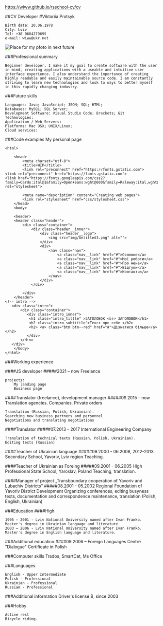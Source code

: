 https://wiww.github.io/rsschool-cv/cv


##CV Developer
#Viktoriia Protsyk  

    Birth date: 20.06.1978
    City: Lviv
    Tel: +38 0684279699
    e-mail: wiww@ukr.net

 
![Place for my pfoto in next future](https://www.ortograf.pl/)


###Professional summary

    Beginner developer. I make it my goal to create software with the user in mind, creating applications with a useable and intuitive user interface experience. I also understand the importance of creating highly readable and easily maintainable source code. I am constantly striving to learn new technologies and look to ways to better myself in this rapidly changing industry.

###Future skills

    Languages: Java; JavaScript; JSON; SQL; HTML;
    Databases: MySQL; SQL Server;
    Development Software: Visual Studio Code; Brackets; Git
    Technologies:
    Application / Web Servers:
    Platforms: Mac OSX; UNIX/Linux;
    Cloud services:

###Code examples My personal page

``` <!DOCTYPE html>
<html>

    <head>
        <meta charset="utf-8">
        <title>WIP</title>
        <link rel="preconnect" href="https://fonts.gstatic.com">
<link rel="preconnect" href="https://fonts.gstatic.com">
<link href="https://fonts.googleapis.com/css2?family=Cardo:ital@1&family=Open+Sans:wght@600&family=Raleway:ital,wght@0,400;0,600;1,400&display=swap" rel="stylesheet">

        <meta name="description" content="Creating web pages">
        <link rel="stylesheet" href="css/stylesheet.css">
    </head>
    <body>

    <header>
    <header class="header">
        <div class="container">
            <div class="header__inner">
                <div class="header__logo">
                    <img src="img/Untitled3.png" alt="">
                </div>
                <div>
                    <nav class="nav">
                        <a class="nav__link" href="#">Основне</a>
                        <a class="nav__link" href="#">Мої роботи</a>
                        <a class="nav__link" href="#">Про мене</a>
                        <a class="nav__link" href="#">Відгуки</a>
                        <a class="nav__link" href="#">Контакти</a>
                    </nav>
                </div>
            </div>

        </div>
    </header>
<!-- intro -->
   <div class="intro">
       <div class="container">
          <div class="intro_inner">
           <h1 class="intro_tittle" >ЗАГОЛОВОК <br> ЗАГОЛОВОК</h1>
           <h2 class="intro_subtittle">Текст про себе </h2>
           <h2> <a> class="btn btn--red" href="#">Дізнатися більше</a></h2>
          </div>
       </div>
   </div>
    </body>
</html>  
```
###Working experience

####JS developer 
#####2021 – now Freelance

    projects:
        My landing page
        Business page

####Translator (freelance), development manager 
#####09.2015 – now Translation agencies. Companies. Private orders

    Translation (Russian, Polish, Ukrainian).
    Searching new business partners and personnel
    Negotiations and translating negotiations

####Translator
#####07.2013 – 2017 International Engineering Company

    Translation of technical texts (Russian, Polish, Ukrainian).
    Editing texts (Russian)

####Teacher of Ukrainian language 
#####09.2000 - 06.2008, 2012-2013 Secondary School, Yavoriv, Lviv region
Teaching.

####Teacher of Ukrainian as Foreing 
#####09.2001 - 06.2005 High Professional State School, Yaroslav, Poland Teaching, translation.

####Manager of project „Transboundary cooperation of Yavoriv and Lubachiv Districts” 
#####08.2001 - 05.2002 Regional Foundation of Yavoriv District Development Organizing conferences, editing busyness texts, documentation and correspondence maintenance, translation (Polish, English, Ukrainian)

###Education 
####High

    1995 – 2001 - Lviv National University named after Ivan Franko.
    Master's degree in Ukrainian language and literature.
    2003 – 2006 - Lviv National University named after Ivan Franko.
    Master's degree in English language and literature.

###Additional education 
####09.2006 – Foreign Languages Centre "Dialogue"
Certificate in Polish

###Computer skills Trados, SmartCat, Ms Office

###Languages

    English - Upper Intermediate
    Polish - Professional
    Ukrainian - Professional
    Russian - Professional

###Additional information Driver's license В, since 2003

###Hobby

    Active rest
    Bicycle riding.